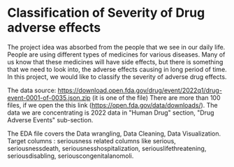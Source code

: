 # Classification of Severity of Drug adverse effects

The project idea was absorbed from the people that we see in our daily life. People are using different types of medicines for various diseases. Many of us know that these medicines will have side effects, but there is something that we need to look into, the adverse effects causing in long period of time. In this project, we would like to classify the severity of adverse drug effects. 

The data source: https://download.open.fda.gov/drug/event/2022q1/drug-event-0001-of-0035.json.zip (it is one of the file) 
There are more than 100 files, if we open the this link (https://open.fda.gov/data/downloads/). The data we are concentrating is 2022 data in "Human Drug" section, "Drug Adverse Events" sub-section.

The EDA file covers the Data wrangling, Data Cleaning, Data Visualization.
Target columns : seriousness related columns like serious, seriousnessdeath, seriousnesshospitalization, seriouslifethreatening, seriousdisabling, seriouscongenitalanomoli.
